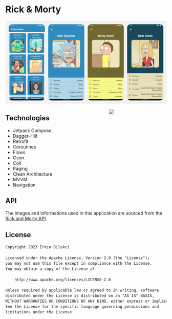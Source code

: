 # Rick & Morty

<p align="center">
  <img src="https://raw.githubusercontent.com/erkindil/GithubRepositoryEdit/main/rickand.png" alt="Rick and Morty">
</p>

<img src="https://raw.githubusercontent.com/erkindil/GithubRepositoryEdit/main/rickmorty.gif" align="right" width="180">

## Technologies
- Jetpack Compose
- Dagger-Hilt
- Retrofit
- Coroutines
- Flows
- Gson
- Coil
- Paging
- Clean Architecture
- MVVM
- Navigation

## API
The images and informations used in this application are sourced from the [Rick and Morty API](https://rickandmortyapi.com).

## License
```xml
Copyright 2023 Erkin Dilekci

Licensed under the Apache License, Version 2.0 (the "License");
you may not use this file except in compliance with the License.
You may obtain a copy of the License at

    http://www.apache.org/licenses/LICENSE-2.0

Unless required by applicable law or agreed to in writing, software
distributed under the License is distributed on an "AS IS" BASIS,
WITHOUT WARRANTIES OR CONDITIONS OF ANY KIND, either express or implied.
See the License for the specific language governing permissions and
limitations under the License.
```
